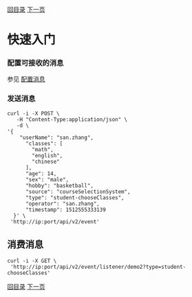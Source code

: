 [回目录](../../README.md)
[下一页](install.md)

# 快速入门

### 配置可接收的消息

参见 [配置消息](docs/cn/message.md)

### 发送消息

```
curl -i -X POST \
   -H "Content-Type:application/json" \
   -d \
'{
    "userName": "san.zhang",
      "classes": [
        "math",
        "english",
        "chinese"
      ],
      "age": 14,
      "sex": "male",
      "hobby": "basketball",
      "source": "courseSelectionSystem",
      "type": "student-chooseClasses",
      "operator": "san.zhang",
      "timestamp": 1512555333139
  }' \
 'http://ip:port/api/v2/event'
```

## 消费消息

```
curl -i -X GET \
 'http://ip:port/api/v2/event/listener/demo2?type=student-chooseClasses'
```

[回目录](../../README.md)
[下一页](install.md)